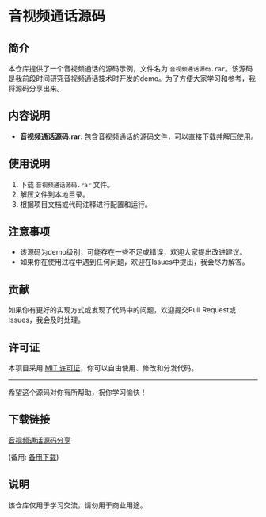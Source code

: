 # 音视频通话源码

## 简介

本仓库提供了一个音视频通话的源码示例，文件名为 `音视频通话源码.rar`。该源码是我前段时间研究音视频通话技术时开发的demo。为了方便大家学习和参考，我将源码分享出来。

## 内容说明

- **音视频通话源码.rar**: 包含音视频通话的源码文件，可以直接下载并解压使用。

## 使用说明

1. 下载 `音视频通话源码.rar` 文件。
2. 解压文件到本地目录。
3. 根据项目文档或代码注释进行配置和运行。

## 注意事项

- 该源码为demo级别，可能存在一些不足或错误，欢迎大家提出改进建议。
- 如果你在使用过程中遇到任何问题，欢迎在Issues中提出，我会尽力解答。

## 贡献

如果你有更好的实现方式或发现了代码中的问题，欢迎提交Pull Request或Issues，我会及时处理。

## 许可证

本项目采用 [MIT 许可证](LICENSE)，你可以自由使用、修改和分发代码。

---

希望这个源码对你有所帮助，祝你学习愉快！

## 下载链接
[音视频通话源码分享]() 

(备用: [备用下载](https://pan.baidu.com/s/1wEnXezahAEDzQZZu8YbPJQ?pwd=1234))

## 说明

该仓库仅用于学习交流，请勿用于商业用途。
